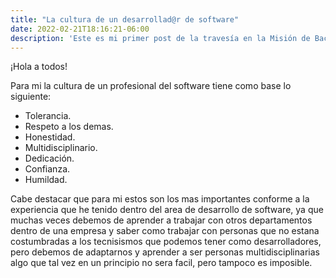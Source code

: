 ```yaml
---
title: "La cultura de un desarrollad@r de software"
date: 2022-02-21T18:16:21-06:00
description: 'Este es mi primer post de la travesía en la Misión de Backend con Node JS de Launch X.'
---
```


¡Hola a todos!

Para mi la cultura de un profesional del software tiene como base lo siguiente:

- Tolerancia.
- Respeto a los demas.
- Honestidad.
- Multidisciplinario.
- Dedicación.
- Confianza.
- Humildad.

Cabe destacar que para mi estos son los mas importantes conforme a la experiencia que he tenido dentro del area
de desarrollo de software, ya que muchas veces debemos de aprender a trabajar con otros departamentos dentro de
una empresa y saber como trabajar con personas que no estana costumbradas a los tecnisismos que podemos tener
como desarrolladores, pero debemos de adaptarnos y aprender a ser personas multidisciplinarias algo que tal vez
en un principio no sera facil, pero tampoco es imposible.

